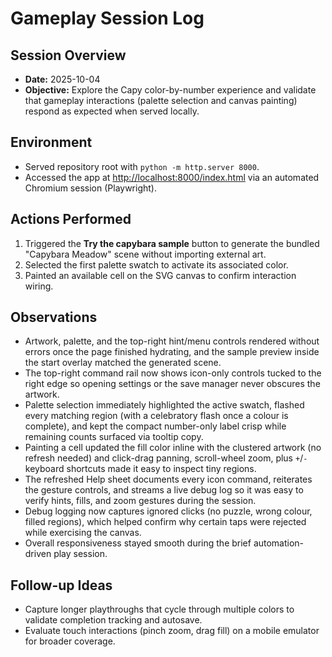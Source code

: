 # Gameplay Session Log

## Session Overview
- **Date:** 2025-10-04
- **Objective:** Explore the Capy color-by-number experience and validate that gameplay interactions (palette selection and canvas painting) respond as expected when served locally.

## Environment
- Served repository root with `python -m http.server 8000`.
- Accessed the app at <http://localhost:8000/index.html> via an automated Chromium session (Playwright).

## Actions Performed
1. Triggered the **Try the capybara sample** button to generate the bundled
   "Capybara Meadow" scene without importing external art.
2. Selected the first palette swatch to activate its associated color.
3. Painted an available cell on the SVG canvas to confirm interaction wiring.

## Observations
- Artwork, palette, and the top-right hint/menu controls rendered without errors once the page finished hydrating, and the
  sample preview inside the start overlay matched the generated scene.
- The top-right command rail now shows icon-only controls tucked to the right edge so opening settings or the save manager never obscures the artwork.
- Palette selection immediately highlighted the active swatch, flashed every matching region (with a celebratory flash once a colour is complete), and kept the compact number-only label crisp while remaining counts surfaced via tooltip copy.
- Painting a cell updated the fill color inline with the clustered artwork (no refresh needed) and click-drag panning, scroll-wheel zoom, plus `+`/`-` keyboard shortcuts made it easy to inspect tiny regions.
- The refreshed Help sheet documents every icon command, reiterates the gesture controls, and streams a live debug log so it was easy to verify hints, fills, and zoom gestures during the session.
- Debug logging now captures ignored clicks (no puzzle, wrong colour, filled regions), which helped confirm why certain taps were rejected while exercising the canvas.
- Overall responsiveness stayed smooth during the brief automation-driven play session.

## Follow-up Ideas
- Capture longer playthroughs that cycle through multiple colors to validate completion tracking and autosave.
- Evaluate touch interactions (pinch zoom, drag fill) on a mobile emulator for broader coverage.

